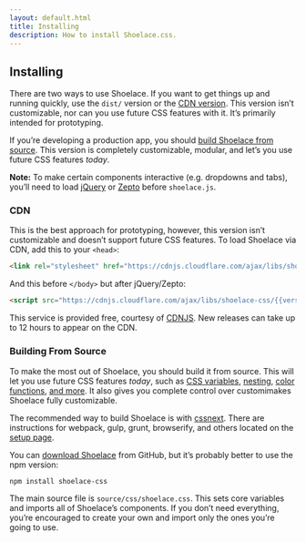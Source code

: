 ```yaml
---
layout: default.html
title: Installing
description: How to install Shoelace.css.
---
```


## Installing

There are two ways to use Shoelace. If you want to get things up and running quickly, use the `dist/` version or the [CDN version](#cdn). This version isn’t customizable, nor can you use future CSS features with it. It’s primarily intended for prototyping.

If you’re developing a production app, you should [build Shoelace from source](#building-from-source). This version is completely customizable, modular, and let’s you use future CSS features _today_.

**Note:** To make certain components interactive (e.g. dropdowns and tabs), you’ll need to load [jQuery](https://cdnjs.com/libraries/jquery/) or [Zepto](https://cdnjs.com/libraries/zepto/) before `shoelace.js`.

### CDN

This is the best approach for prototyping, however, this version isn’t customizable and doesn’t support future CSS features. To load Shoelace via CDN, add this to your `<head>`:

```html
<link rel="stylesheet" href="https://cdnjs.cloudflare.com/ajax/libs/shoelace-css/{{version}}/shoelace.css">
```

And this before `</body>` but after jQuery/Zepto:

```html
<script src="https://cdnjs.cloudflare.com/ajax/libs/shoelace-css/{{version}}/shoelace.js"></script>
```

This service is provided free, courtesy of [CDNJS](https://cdnjs.com/). New releases can take up to 12 hours to appear on the CDN.

### Building From Source

To make the most out of Shoelace, you should build it from source. This will let you use future CSS features _today_, such as [CSS variables](https://www.w3.org/TR/css-variables/), [nesting](http://tabatkins.github.io/specs/css-nesting/), [color functions](https://drafts.csswg.org/css-color/#modifying-colors), [and more](http://cssnext.io/features/). It also gives you complete control over customimakes Shoelace fully customizable.

The recommended way to build Shoelace is with [cssnext](http://cssnext.io/). There are instructions for webpack, gulp, grunt, browserify, and others located on the [setup page](http://cssnext.io/setup/).

You can [download Shoelace](https://github.com/claviska/shoelace-css/releases) from GitHub, but it’s probably better to use the npm version:

```text
npm install shoelace-css
```

The main source file is `source/css/shoelace.css`. This sets core variables and imports all of Shoelace’s components. If you don’t need everything, you’re encouraged to create your own and import only the ones you’re going to use.
